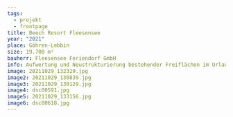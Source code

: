 ```yaml
---
tags:
  - projekt
  - frontpage
title: Beech Resort Fleesensee
year: "2021"
place: Göhren-Lebbin
size: 19.700 m²
bauherr: Fleesensee Feriendorf GmbH
info: Aufwertung und Neustrukturierung bestehender Freiflächen im Urlaubsressort
image: 20211029_132329.jpg
image2: 20211029_130839.jpg
image3: 20211029_130129.jpg
image4: dsc00591.jpg
image5: 20211029_133156.jpg
image6: dsc00618.jpg
---
```

